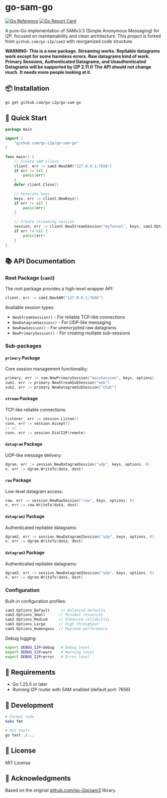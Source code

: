 # go-sam-go

[![Go Reference](https://pkg.go.dev/badge/github.com/go-i2p/go-sam-go.svg)](https://pkg.go.dev/github.com/go-i2p/go-sam-go)
[![Go Report Card](https://goreportcard.com/badge/github.com/go-i2p/go-sam-go)](https://goreportcard.com/report/github.com/go-i2p/go-sam-go)

A pure-Go implementation of SAMv3.3 (Simple Anonymous Messaging) for I2P, focused on maintainability and clean architecture. This project is forked from `github.com/go-i2p/sam3` with reorganized code structure.

**WARNING: This is a new package. Streaming works. Repliable datagrams work except for some harmless errors. Raw datagrams kind of work. Primary Sessions, Authenticated Datagrams, and Unauthenticated Datagrams will be supported by I2P 2.11.0**
**The API should not change much.**
**It needs more people looking at it.**

## 📦 Installation

```bash
go get github.com/go-i2p/go-sam-go
```

## 🚀 Quick Start

```go
package main

import (
    "github.com/go-i2p/go-sam-go"
)

func main() {
    // Create SAM client
    client, err := sam3.NewSAM("127.0.0.1:7656")
    if err != nil {
        panic(err)
    }
    defer client.Close()
    
    // Generate keys
    keys, err := client.NewKeys()
    if err != nil {
        panic(err)
    }
    
    // Create streaming session
    session, err := client.NewStreamSession("myTunnel", keys, sam3.Options_Default)
    if err != nil {
        panic(err)
    }
}
```

## 📚 API Documentation

### Root Package (`sam3`)
The root package provides a high-level wrapper API:

```go
client, err := sam3.NewSAM("127.0.0.1:7656")
```

Available session types:
- `NewStreamSession()` - For reliable TCP-like connections
- `NewDatagramSession()` - For UDP-like messaging 
- `NewRawSession()` - For unencrypted raw datagrams
- `NewPrimarySession()` - For creating multiple sub-sessions

### Sub-packages

#### `primary` Package
Core session management functionality:
```go
primary, err := sam.NewPrimarySession("mainSession", keys, options)
sub1, err := primary.NewStreamSubSession("web")
sub2, err := primary.NewDatagramSubSession("chat") 
```

#### `stream` Package 
TCP-like reliable connections:
```go
listener, err := session.Listen()
conn, err := session.Accept()
// or
conn, err := session.DialI2P(remote)
```

#### `datagram` Package
UDP-like message delivery:
```go
dgram, err := session.NewDatagramSession("udp", keys, options, 0)
n, err := dgram.WriteTo(data, dest)
```

#### `raw` Package
Low-level datagram access:
```go
raw, err := session.NewRawSession("raw", keys, options, 0) 
n, err := raw.WriteTo(data, dest)
```

#### `datagram2` Package
Authenticated repliable datagrams:
```go
dgram2, err := session.NewDatagram2Session("udp", keys, options, 0)
n, err := dgram.WriteTo(data, dest)
```

#### `datagram3` Package
Authenticated repliable datagrams:
```go
dgram3, err := session.NewDatagram3Session("udp", keys, options, 0)
n, err := dgram.WriteTo(data, dest)
```

### Configuration

Built-in configuration profiles:
```go
sam3.Options_Default     // Balanced defaults
sam3.Options_Small      // Minimal resources
sam3.Options_Medium     // Enhanced reliability 
sam3.Options_Large      // High throughput
sam3.Options_Humongous  // Maximum performance
```

Debug logging:
```bash
export DEBUG_I2P=debug   # Debug level
export DEBUG_I2P=warn    # Warning level
export DEBUG_I2P=error   # Error level
```

## 🔧 Requirements

- Go 1.23.5 or later
- Running I2P router with SAM enabled (default port: 7656)

## 📝 Development

```bash
# Format code
make fmt

# Run tests
go test ./...
```

## 📄 License

MIT License

## 🙏 Acknowledgments

Based on the original [github.com/go-i2p/sam3](https://github.com/go-i2p/sam3) library.
